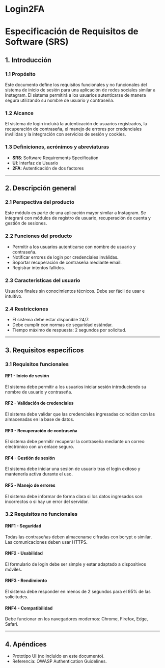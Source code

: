 # Login2FA
# Especificación de Requisitos de Software (SRS)

## 1. Introducción

### 1.1 Propósito
Este documento define los requisitos funcionales y no funcionales del sistema de inicio de sesión para una aplicación de redes sociales similar a Instagram. El sistema permitirá a los usuarios autenticarse de manera segura utilizando su nombre de usuario y contraseña.

### 1.2 Alcance
El sistema de login incluirá la autenticación de usuarios registrados, la recuperación de contraseña, el manejo de errores por credenciales inválidas y la integración con servicios de sesión y cookies.

### 1.3 Definiciones, acrónimos y abreviaturas
- **SRS**: Software Requirements Specification
- **UI**: Interfaz de Usuario
- **2FA**: Autenticación de dos factores

---

## 2. Descripción general

### 2.1 Perspectiva del producto
Este módulo es parte de una aplicación mayor similar a Instagram. Se integrará con módulos de registro de usuario, recuperación de cuenta y gestión de sesiones.

### 2.2 Funciones del producto
- Permitir a los usuarios autenticarse con nombre de usuario y contraseña.
- Notificar errores de login por credenciales inválidas.
- Soportar recuperación de contraseña mediante email.
- Registrar intentos fallidos.

### 2.3 Características del usuario
Usuarios finales sin conocimientos técnicos. Debe ser fácil de usar e intuitivo.

### 2.4 Restricciones
- El sistema debe estar disponible 24/7.
- Debe cumplir con normas de seguridad estándar.
- Tiempo máximo de respuesta: 2 segundos por solicitud.

---

## 3. Requisitos específicos

### 3.1 Requisitos funcionales

#### RF1 - Inicio de sesión
El sistema debe permitir a los usuarios iniciar sesión introduciendo su nombre de usuario y contraseña.

#### RF2 - Validación de credenciales
El sistema debe validar que las credenciales ingresadas coincidan con las almacenadas en la base de datos.

#### RF3 - Recuperación de contraseña
El sistema debe permitir recuperar la contraseña mediante un correo electrónico con un enlace seguro.

#### RF4 - Gestión de sesión
El sistema debe iniciar una sesión de usuario tras el login exitoso y mantenerla activa durante el uso.

#### RF5 - Manejo de errores
El sistema debe informar de forma clara si los datos ingresados son incorrectos o si hay un error del servidor.

### 3.2 Requisitos no funcionales

#### RNF1 - Seguridad
Todas las contraseñas deben almacenarse cifradas con bcrypt o similar. Las comunicaciones deben usar HTTPS.

#### RNF2 - Usabilidad
El formulario de login debe ser simple y estar adaptado a dispositivos móviles.

#### RNF3 - Rendimiento
El sistema debe responder en menos de 2 segundos para el 95% de las solicitudes.

#### RNF4 - Compatibilidad
Debe funcionar en los navegadores modernos: Chrome, Firefox, Edge, Safari.

---

## 4. Apéndices
- Prototipo UI (no incluido en este documento).
- Referencia: OWASP Authentication Guidelines.

